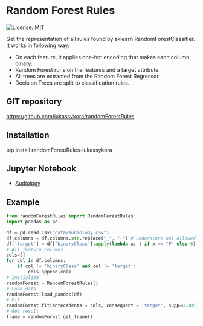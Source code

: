 # Random Forest Rules
 [![License: MIT](https://img.shields.io/badge/License-MIT-yellow.svg)](https://opensource.org/licenses/MIT)

Get the representation of all rules found by sklearn RandomForestClassifier. It works in following way:

- On each feature, it applies one-hot encoding that makes each column binary.
- Random Forest runs on the features and a target attribute.
- All trees are extracted from the Random Forest Regressor.
- Decision Trees are split to classification rules.


## GIT repository

https://github.com/lukassykora/randomForestRules

## Installation

pip install randomForestRules-lukassykora

## Jupyter Notebook

- [Audiology](https://github.com/lukassykora/randomForestRules/blob/master/notebooks/AudiologyRandomForest.ipynb) 

## Example
```python
from randomForestRules import RandomForestRules
import pandas as pd

df = pd.read_csv("data/audiology.csv")
df.columns = df.columns.str.replace("_", "-") # underscore not allowed
df['target'] = df['binaryClass'].apply(lambda x: 1 if x == "P" else 0) # target musts be numerical
# All feature columns
cols=[]
for col in df.columns:
    if col != 'binaryClass' and col != 'target':
        cols.append(col)
# Initialize
randomForest = RandomForestRules()
# Load data
randomForest.load_pandas(df)
# Fit
randomForest.fit(antecedents = cols, consequent = 'target', supp=0.005, conf=50)
# Get result
frame = randomForest.get_frame()
```
